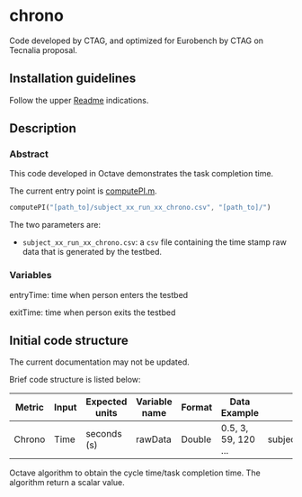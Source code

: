 # chrono

Code developed by CTAG, and optimized for Eurobench by CTAG on Tecnalia
proposal.

## Installation guidelines

Follow the upper [Readme](../README.md) indications.

## Description

### Abstract
This code developed in Octave demonstrates the task completion time.

The current entry point is [computePI.m](computePI.m).

```octave
computePI("[path_to]/subject_xx_run_xx_chrono.csv", "[path_to]/")
```

The two parameters are:

- `subject_xx_run_xx_chrono.csv`: a `csv` file containing the time stamp raw
  data that is generated by the testbed.  

### Variables

entryTime: time when person enters the testbed

exitTime: time when person exits the testbed

## Initial code structure

The current documentation may not be updated.

Brief code structure is listed below:

| Metric | Input | Expected units | Variable name | Format | Data Example | Input file | information MAP |
|-|-|-|-|-|-|-|-|
| Chrono | Time | seconds (s) | rawData | Double | 0.5, 3, 59, 120 ... | subject_xx_run_xx_chrono.csv | proximitySensor>TestEd> nodeRed >rawData_T_TestID_RunNumber_timestamp.csv> preProcess>inputFile |

Octave algorithm to obtain the cycle time/task completion time. The algorithm return a 
scalar value.

